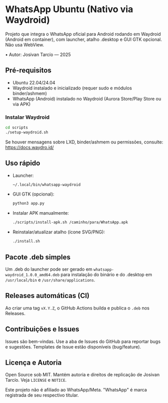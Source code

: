 # WhatsApp Ubuntu (Nativo via Waydroid)

Projeto que integra o WhatsApp oficial para Android rodando em Waydroid (Android em container), com launcher, atalho .desktop e GUI GTK opcional. Não usa WebView.

• Autor: Josivan Tarcío — 2025

## Pré-requisitos

- Ubuntu 22.04/24.04
- Waydroid instalado e inicializado (requer sudo e módulos binder/ashmem)
- WhatsApp (Android) instalado no Waydroid (Aurora Store/Play Store ou via APK)

### Instalar Waydroid

```bash
cd scripts
./setup-waydroid.sh
```

Se houver mensagens sobre LXD, binder/ashmem ou permissões, consulte: https://docs.waydro.id/

## Uso rápido

- Launcher:
  ```bash
  ~/.local/bin/whatsapp-waydroid
  ```

- GUI GTK (opcional):
  ```bash
  python3 app.py
  ```

- Instalar APK manualmente:
  ```bash
  ./scripts/install-apk.sh /caminho/para/WhatsApp.apk
  ```

- Reinstalar/atualizar atalho (ícone SVG/PNG):
  ```bash
  ./install.sh
  ```

## Pacote .deb simples

Um .deb do launcher pode ser gerado em `whatsapp-waydroid_1.0.0_amd64.deb` para instalação do binário e do .desktop em `/usr/local/bin` e `/usr/share/applications`.

## Releases automáticas (CI)

Ao criar uma tag `vX.Y.Z`, o GitHub Actions builda e publica o `.deb` nos Releases.

## Contribuições e Issues

Issues são bem-vindas. Use a aba de Issues do GitHub para reportar bugs e sugestões. Templates de Issue estão disponíveis (bug/feature).

## Licença e Autoria

Open Source sob MIT. Mantém autoria e direitos de replicação de Josivan Tarcío. Veja `LICENSE` e `NOTICE`.

Este projeto não é afiliado ao WhatsApp/Meta. "WhatsApp" é marca registrada de seu respectivo titular.
